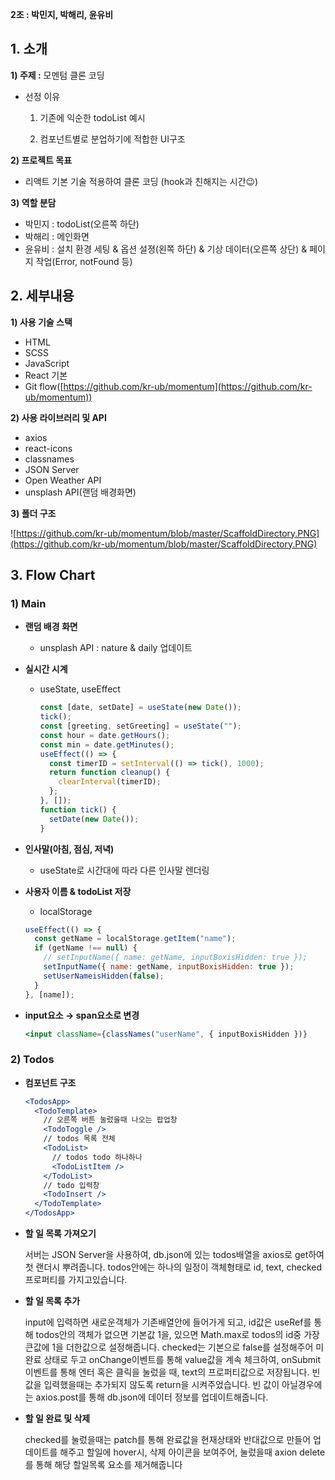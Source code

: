 **2조 : 박민지, 박해리, 윤유비**

## 1. 소개

**1) 주제 :** 모멘텀 클론 코딩

- 선정 이유

  1. 기존에 익순한 todoList 예시

  2. 컴포넌트별로 분업하기에 적합한 UI구조

**2) 프로젝트 목표**

- 리액트 기본 기술 적용하여 클론 코딩 (hook과 친해지는 시간😉)

**3) 역할 분담**

- 박민지 : todoList(오른쪽 하단)
- 박해리 : 메인화면
- 윤유비 : 설치 환경 세팅 & 옵션 설졍(왼쪽 하단) & 기상 데이터(오른쪽 상단) & 페이지 작업(Error, notFound 등)

## 2. 세부내용

**1) 사용 기술 스택**

- HTML
- SCSS
- JavaScript
- React 기본
- Git flow([https://github.com/kr-ub/momentum](https://github.com/kr-ub/momentum))

**2) 사용 라이브러리 및 API**

- axios
- react-icons
- classnames
- JSON Server
- Open Weather API
- unsplash API(랜덤 배경화면)

**3) 폴더 구조**

![https://github.com/kr-ub/momentum/blob/master/ScaffoldDirectory.PNG](https://github.com/kr-ub/momentum/blob/master/ScaffoldDirectory.PNG)

## **3. Flow Chart**

### 1) **Main**

- **랜덤 배경 화면**
  - unsplash API : nature & daily 업데이트
- **실시간 시계**

  - useState, useEffect

    ```jsx
    const [date, setDate] = useState(new Date());
    tick();
    const [greeting, setGreeting] = useState("");
    const hour = date.getHours();
    const min = date.getMinutes();
    useEffect(() => {
      const timerID = setInterval(() => tick(), 1000);
      return function cleanup() {
        clearInterval(timerID);
      };
    }, []);
    function tick() {
      setDate(new Date());
    }
    ```

- **인사말(아침, 점심, 저녁)**
  - useState로 시간대에 따라 다른 인사말 렌더링
- **사용자 이름 & todoList 저장**

  - localStorage

  ```jsx
  useEffect(() => {
    const getName = localStorage.getItem("name");
    if (getName !== null) {
      // setInputName({ name: getName, inputBoxisHidden: true });
      setInputName({ name: getName, inputBoxisHidden: true });
      setUserNameisHidden(false);
    }
  }, [name]);
  ```

- **input요소 → span요소로 변경**

  ```jsx
  <input className={classNames("userName", { inputBoxisHidden })}
  ```

### 2) **Todos**

- **컴포넌트 구조**

  ```jsx
  <TodosApp>
    <TodoTemplate>
      // 오른쪽 버튼 눌렀을때 나오는 팝업창
      <TodoToggle />
      // todos 목록 전체
      <TodoList>
        // todos todo 하나하나
        <TodoListItem />
      </TodoList>
      // todo 입력창
      <TodoInsert />
    </TodoTemplate>
  </TodosApp>
  ```

- **할 일 목록 가져오기**

  서버는 JSON Server을 사용하여, db.json에 있는 todos배열을 axios로 get하여 첫 랜더시 뿌려줍니다.
  todos안에는 하나의 일정이 객체형태로 id, text, checked 프로퍼티를 가지고있습니다.

- **할 일 목록 추가**

  input에 입력하면 새로운객체가 기존배열안에 들어가게 되고, id값은 useRef를 통해 todos안의 객체가 없으면 기본값 1을, 있으면 Math.max로 todos의 id중 가장 큰값에 1을 더한값으로 설정해줍니다. checked는 기본으로 false를 설정해주어 미완료 상태로 두고 onChange이벤트를 통해 value값을 계속 체크하여, onSubmit 이벤트를 통해 엔터 혹은 클릭을 눌렀을 때, text의 프로퍼티값으로 저장됩니다.
  빈 값을 입력했을때는 추가되지 않도록 return을 시켜주었습니다.
  빈 값이 아닐경우에는 axios.post를 통해 db.json에 데이터 정보를 업데이트해줍니다.

- **할 일 완료 및 삭제**

  checked를 눌렀을때는 patch를 통해 완료값을 현재상태와 반대값으로 만들어 업데이트를 해주고
  할일에 hover시, 삭제 아이콘을 보여주어, 눌렀을때 axion delete를 통해 해당 할일목록
  요소를 제거해줍니다
